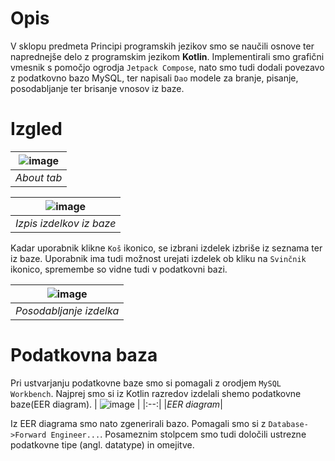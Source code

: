 # Opis
V sklopu predmeta Principi programskih jezikov smo se naučili osnove ter naprednejše delo z programskim jezikom **Kotlin**. Implementirali smo grafični vmesnik s pomočjo ogrodja `Jetpack Compose`, nato smo tudi dodali povezavo z podatkovno bazo MySQL, ter napisali `Dao` modele za branje, pisanje, posodabljanje ter brisanje vnosov iz baze.

# Izgled
| ![image](https://github.com/mlukee/kotlin-desktop-app/assets/31586745/23ba6756-0f90-42b2-bc24-60062aa4dab5) |
|:--:|
|*About tab*|

| ![image](https://github.com/mlukee/kotlin-desktop-app/assets/31586745/ba2c1d89-e1e2-45b0-84ab-a0c0a0ce9d9d) |
|:--:|
|*Izpis izdelkov iz baze*|

Kadar uporabnik klikne `Koš` ikonico, se izbrani izdelek izbriše iz seznama ter iz baze. Uporabnik ima tudi možnost urejati izdelek ob kliku na `Svinčnik` ikonico, spremembe so vidne tudi v podatkovni bazi.

| ![image](https://github.com/mlukee/kotlin-desktop-app/assets/31586745/664f8546-6679-42a6-8aca-4aa1602dc282) |
|:--:|
|*Posodabljanje izdelka*|

# Podatkovna baza
Pri ustvarjanju podatkovne baze smo si pomagali z orodjem `MySQL Workbench`. Najprej smo si iz Kotlin razredov izdelali shemo podatkovne baze(EER diagram).
| ![image](https://github.com/mlukee/kotlin-desktop-app/assets/31586745/9a85edb0-3a2c-41c7-824b-46643644958e) |
|:--:|
|*EER diagram*|

Iz EER diagrama smo nato zgenerirali bazo. Pomagali smo si z `Database->Forward Engineer...`. Posameznim stolpcem smo tudi določili ustrezne podatkovne tipe (angl.
datatype) in omejitve.


